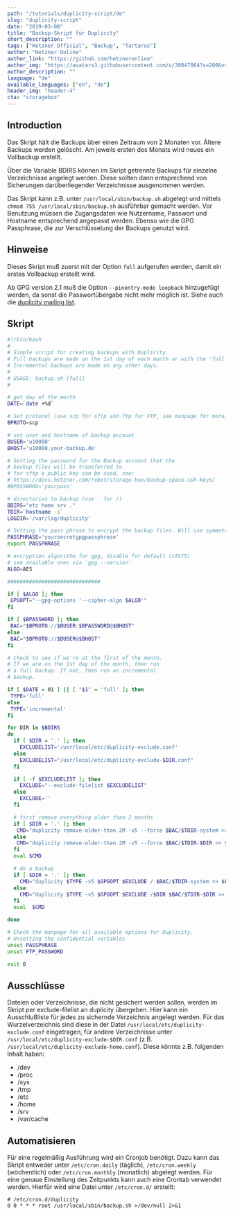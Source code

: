 ```yaml
---
path: "/tutorials/duplicity-script/de"
slug: "duplicity-script"
date: "2019-03-08"
title: "Backup-Skript für Duplicity"
short_description: ""
tags: ["Hetzner Official", "Backup", "Tartarus"]
author: "Hetzner Online"
author_link: "https://github.com/hetzneronline"
author_img: "https://avatars3.githubusercontent.com/u/30047064?s=200&v=4"
author_description: ""
language: "de"
available_languages: ["en", "de"]
header_img: "header-4"
cta: "storagebox"
---
```


## Introduction

Das Skript hält die Backups über einen Zeitraum von 2 Monaten vor. Ältere Backups werden gelöscht. Am jeweils ersten des Monats wird neues ein Vollbackup erstellt.

Über die Variable BDIRS können im Skript getrennte Backups für einzelne Verzeichnisse angelegt werden. Diese sollten dann entsprechend von Sicherungen darüberliegender Verzeichnisse ausgenommen werden.

Das Skript kann z.B. unter `/usr/local/sbin/backup.sh` abgelegt und mittels `chmod 755 /usr/local/sbin/backup.sh` ausführbar gemacht werden. Vor Benutzung müssen die Zugangsdaten wie Nutzername, Passwort und Hostname entsprechend angepasst werden. Ebenso wie die GPG Passphrase, die zur Verschlüsselung der Backups genutzt wird.

## Hinweise

Dieses Skript muß zuerst mit der Option `full` aufgerufen werden, damit ein erstes Vollbackup erstellt wird.

Ab GPG version 2.1 muß die Option `--pinentry-mode loopback` hinzugefügt werden, da sonst die Passwortübergabe nicht mehr möglich ist. Siehe auch die [duplicity mailing list](https://lists.launchpad.net/duplicity-team/msg02653.html).

## Skript

```bash
#!/bin/bash
#
# Simple script for creating backups with Duplicity.
# Full backups are made on the 1st day of each month or with the 'full' option.
# Incremental backups are made on any other days.
#
# USAGE: backup.sh [full]
#

# get day of the month
DATE=`date +%d`

# Set protocol (use scp for sftp and ftp for FTP, see manpage for more)
BPROTO=scp

# set user and hostname of backup account
BUSER='u10000'
BHOST='u10000.your-backup.de'

# Setting the password for the Backup account that the
# backup files will be transferred to.
# for sftp a public key can be used, see:
# https://docs.hetzner.com/robot/storage-box/backup-space-ssh-keys/
#BPASSWORD='yourpass'

# directories to backup (use . for /)
BDIRS="etc home srv ."
TDIR=`hostname -s`
LOGDIR='/var/log/duplicity'

# Setting the pass phrase to encrypt the backup files. Will use symmetrical keys in this case.
PASSPHRASE='yoursecretgpgpassphrase'
export PASSPHRASE

# encryption algorithm for gpg, disable for default (CAST5)
# see available ones via 'gpg --version'
ALGO=AES

##############################

if [ $ALGO ]; then
 GPGOPT="--gpg-options '--cipher-algo $ALGO'"
fi

if [ $BPASSWORD ]; then
 BAC="$BPROTO://$BUSER:$BPASSWORD@$BHOST"
else
 BAC="$BPROTO://$BUSER@$BHOST"
fi

# Check to see if we're at the first of the month.
# If we are on the 1st day of the month, then run
# a full backup. If not, then run an incremental
# backup.

if [ $DATE = 01 ] || [ "$1" = 'full' ]; then
 TYPE='full'
else
 TYPE='incremental'
fi

for DIR in $BDIRS
do
  if [ $DIR = '.' ]; then
    EXCLUDELIST='/usr/local/etc/duplicity-exclude.conf'
  else
    EXCLUDELIST="/usr/local/etc/duplicity-exclude-$DIR.conf"
  fi

  if [ -f $EXCLUDELIST ]; then
    EXCLUDE="--exclude-filelist $EXCLUDELIST"
  else
    EXCLUDE=''
  fi

  # first remove everything older than 2 months
  if [ $DIR = '.' ]; then
   CMD="duplicity remove-older-than 2M -v5 --force $BAC/$TDIR-system >> $LOGDIR/system.log"
  else
   CMD="duplicity remove-older-than 2M -v5 --force $BAC/$TDIR-$DIR >> $LOGDIR/$DIR.log"
  fi
  eval $CMD

  # do a backup
  if [ $DIR = '.' ]; then
    CMD="duplicity $TYPE -v5 $GPGOPT $EXCLUDE / $BAC/$TDIR-system >> $LOGDIR/system.log"
  else
    CMD="duplicity $TYPE -v5 $GPGOPT $EXCLUDE /$DIR $BAC/$TDIR-$DIR >> $LOGDIR/$DIR.log"
  fi
  eval  $CMD

done

# Check the manpage for all available options for Duplicity.
# Unsetting the confidential variables
unset PASSPHRASE
unset FTP_PASSWORD

exit 0
```

## Ausschlüsse

Dateien oder Verzeichnisse, die nicht gesichert werden sollen, werden im Skript per exclude-filelist an duplicity übergeben. Hier kann ein Ausschlußliste für jedes zu sichernde Verzeichnis angelegt werden. Für das Wurzelverzeichnis sind diese in der Datei `/usr/local/etc/duplicity-exclude.conf` eingetragen, für andere Verzeichnisse unter `/usr/local/etc/duplicity-exclude-$DIR.conf` (z.B. `/usr/local/etc/duplicity-exclude-home.conf`). Diese könnte z.B. folgenden Inhalt haben:

- /dev
- /proc
- /sys
- /tmp
- /etc
- /home
- /srv
- /var/cache

## Automatisieren

Für eine regelmäßig Ausführung wird ein Cronjob benötigt. Dazu kann das Skript entweder unter `/etc/cron.daily` (täglich), `/etc/cron.weekly` (wöchentlich) oder `/etc/cron.monthly` (monatlich) abgelegt werden. Für eine genaue Einstellung des Zeitpunkts kann auch eine Crontab verwendet werden. Hierfür wird eine Datei unter `/etc/cron.d/` erstellt:

```cron
# /etc/cron.d/duplicity
0 0 * * * root /usr/local/sbin/backup.sh >/dev/null 2>&1
```
